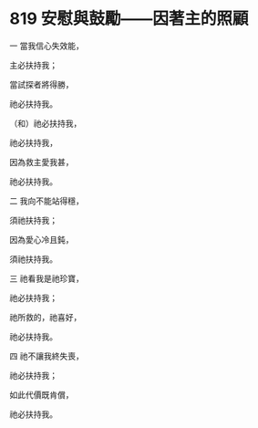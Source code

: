 # 819 安慰與鼓勵——因著主的照顧

一 當我信心失效能，

主必扶持我；

當試探者將得勝，

祂必扶持我。

（和）祂必扶持我，

祂必扶持我，

因為救主愛我甚，

祂必扶持我。

二 我向不能站得穩，

須祂扶持我；

因為愛心冷且鈍，

須祂扶持我。

三 祂看我是祂珍寶，

祂必扶持我；

祂所救的，祂喜好，

祂必扶持我。

四 祂不讓我終失喪，

祂必扶持我；

如此代價既肯償，

祂必扶持我。

